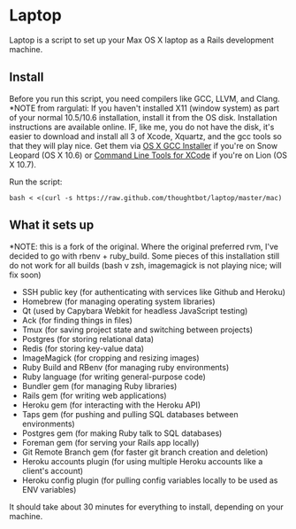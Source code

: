 Laptop
======

Laptop is a script to set up your Max OS X laptop as a Rails development machine.

Install
-------

Before you run this script, you need compilers like GCC, LLVM, and Clang.
*NOTE from rargulati: If you haven't installed X11 (window system) as part of your normal 10.5/10.6 installation,
install it from the OS disk. Installation instructions are available online. IF, like me, you 
do not have the disk, it's easier to download and install all 3 of Xcode, Xquartz, and the gcc tools
so that they will play nice. 
Get them via [OS X GCC Installer](https://github.com/kennethreitz/osx-gcc-installer/)
if you're on Snow Leopard (OS X 10.6) or
[Command Line Tools for XCode](https://developer.apple.com/downloads/index.action)
if you're on Lion (OS X 10.7).

Run the script:

    bash < <(curl -s https://raw.github.com/thoughtbot/laptop/master/mac)

What it sets up
---------------
*NOTE: this is a fork of the original. Where the original preferred rvm, I've
decided to go with rbenv + ruby_build. Some pieces of this installation still
do not work for all builds (bash v zsh, imagemagick is not playing nice; will fix soon)

* SSH public key (for authenticating with services like Github and Heroku)
* Homebrew (for managing operating system libraries)
* Qt (used by Capybara Webkit for headless JavaScript testing)
* Ack (for finding things in files)
* Tmux (for saving project state and switching between projects)
* Postgres (for storing relational data)
* Redis (for storing key-value data)
* ImageMagick (for cropping and resizing images)
* Ruby Build and RBenv (for managing ruby environments)
* Ruby language (for writing general-purpose code)
* Bundler gem (for managing Ruby libraries)
* Rails gem (for writing web applications)
* Heroku gem (for interacting with the Heroku API)
* Taps gem (for pushing and pulling SQL databases between environments)
* Postgres gem (for making Ruby talk to SQL databases)
* Foreman gem (for serving your Rails app locally)
* Git Remote Branch gem (for faster git branch creation and deletion)
* Heroku accounts plugin (for using multiple Heroku accounts like a client's account)
* Heroku config plugin (for pulling config variables locally to be used as ENV variables)

It should take about 30 minutes for everything to install, depending on your machine.
